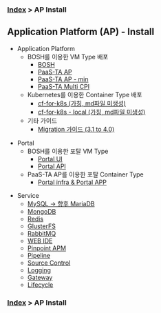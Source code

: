 ### [Index](https://github.com/okpc579/paasta-guide-new/blob/main/README.md) > AP Install

## Application Platform (AP) - Install
- Application Platform  
  - BOSH를 이용한 VM Type 배포
    - [BOSH](./application_platform/bosh.md)  
    - [PaaS-TA AP](./application_platform/paasta_ap.md)  
    - [PaaS-TA AP - min](./application_platform/paasta_ap_min.md)  
    - [PaaS-TA Multi CPI](./application_platform/paasta_multi_cpi.md)  
  - Kubernetes를 이용한 Container Type 배포
    - [cf-for-k8s (가칭, md파일 미생성)](./core/README.md)  
    - [cf-for-k8s - local (가칭, md파일 미생성)](./core/README.md)  
  - 기타 가이드
    - [Migration 가이드 (3.1 to 4.0)](./application_platform/4.0_migration.md)  

+ Portal
  + BOSH를 이용한 포탈 VM Type
    + [Portal UI](./portal/vm_type_ui.md)   
    + [Portal API](./portal/vm_type_api.md)   
  + PaaS-TA AP를 이용한 포탈 Container Type
    + [Portal infra & Portal APP](./portal/container_type.md)   

- Service
  - [MySQL -> 향후 MariaDB](./service/mysql.md)
  - [MongoDB](./service/mongodb.md)
  - [Redis](./service/redis.md)
  - [GlusterFS](./service/glusterfs.md)
  - [RabbitMQ](./service/rabbitmq.md)
  - [WEB IDE](./service/webide.md)
  - [Pinpoint APM](./service/pinpoint.md)
  - [Pipeline](./service/pipeline.md)
  - [Source Control](./service/source_control.md)
  - [Logging](./service/logging.md)
  - [Gateway](./service/gateway.md)
  - [Lifecycle](./service/lifecycle.md)

### [Index](https://github.com/okpc579/paasta-guide-new/blob/main/README.md) > AP Install
